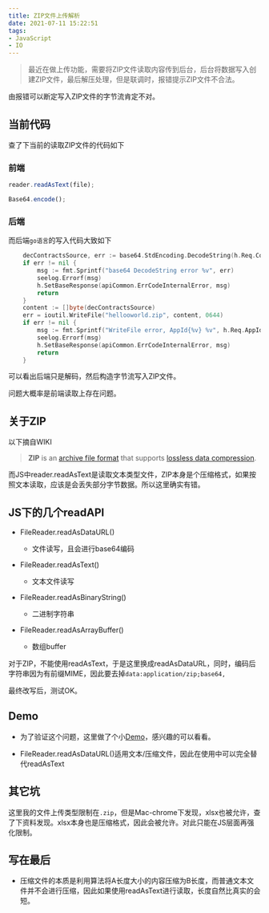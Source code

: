 ```yaml
---
title: ZIP文件上传解析
date: 2021-07-11 15:22:51
tags:
- JavaScript
- IO
---
```


> 最近在做上传功能，需要将ZIP文件读取内容传到后台，后台将数据写入创建ZIP文件，最后解压处理，但是联调时，报错提示ZIP文件不合法。

由报错可以断定写入ZIP文件的字节流肯定不对。



## 当前代码

查了下当前的读取ZIP文件的代码如下

### 前端

```javascript
reader.readAsText(file);

Base64.encode();
```

### 后端

而后端`go语言`的写入代码大致如下

```go
	decContractsSource, err := base64.StdEncoding.DecodeString(h.Req.ContractsSourceBase64)
	if err != nil {
		msg := fmt.Sprintf("base64 DecodeString error %v", err)
		seelog.Errorf(msg)
		h.SetBaseResponse(apiCommon.ErrCodeInternalError, msg)
		return
	}
	content := []byte(decContractsSource)
	err = ioutil.WriteFile("hellooworld.zip", content, 0644)
	if err != nil {
		msg := fmt.Sprintf("WriteFile error, AppId{%v} %v", h.Req.AppId, err)
		seelog.Errorf(msg)
		h.SetBaseResponse(apiCommon.ErrCodeInternalError, msg)
		return
	}
```

可以看出后端只是解码，然后构造字节流写入ZIP文件。



问题大概率是前端读取上存在问题。



## 关于ZIP

以下摘自WIKI

> **ZIP** is an [archive file format](https://en.wikipedia.org/wiki/Archive_file_format) that supports [lossless data compression](https://en.wikipedia.org/wiki/Lossless_compression). 

而JS中reader.readAsText是读取文本类型文件，ZIP本身是个压缩格式，如果按照文本读取，应该是会丢失部分字节数据。所以这里确实有错。



## JS下的几个readAPI

- FileReader.readAsDataURL()
  - 文件读写，且会进行base64编码
- FileReader.readAsText()
  - 文本文件读写

- FileReader.readAsBinaryString()
  - 二进制字符串
- FileReader.readAsArrayBuffer()
  - 数组buffer



对于ZIP，不能使用readAsText，于是这里换成readAsDataURL，同时，编码后字符串因为有前缀MIME，因此要去掉`data:application/zip;base64,`

最终改写后，测试OK。



## Demo

- 为了验证这个问题，这里做了个小[Demo](https://github.com/alanhg/express-demo)，感兴趣的可以看看。

- FileReader.readAsDataURL()适用文本/压缩文件，因此在使用中可以完全替代readAsText



## 其它坑

这里我的文件上传类型限制在`.zip`，但是Mac-chrome下发现，xlsx也被允许，查了下资料发现。xlsx本身也是压缩格式，因此会被允许。对此只能在JS层面再强化限制。



## 写在最后

- 压缩文件的本质是利用算法将A长度大小的内容压缩为B长度，而普通文本文件并不会进行压缩，因此如果使用readAsText进行读取，长度自然比真实的会短。

  





